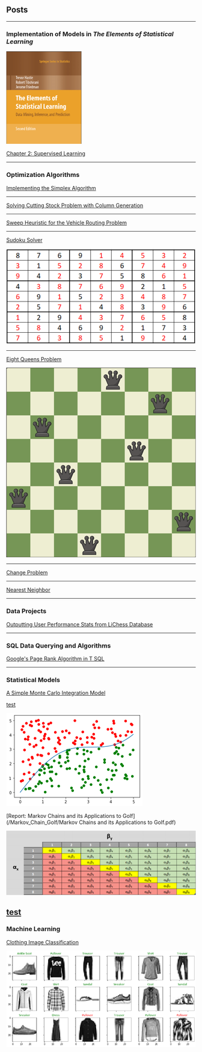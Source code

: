 ## Posts

---

### Implementation of Models in ***The Elements of Statistical Learning***

<img src="images/EOSL.png" alt="drawing" width="200"/>

[Chapter 2: Supervised Learning](/ElementsOfStatisticalLearning/Chapter2/ElementsOfStatisticalLearning2.html)

---

### Optimization Algorithms 

[Implementing the Simplex Algorithm](/Simplex/simplex.md)

---

[Solving Cutting Stock Problem with Column Generation](/Column_Generation/cutting_stock.md)

---

[Sweep Heuristic for the Vehicle Routing Problem](/Sweep/VRP_Sweep.md)

---
[Sudoku Solver](/Sudoku_Solver/Sudoku_Solver.md)

![](images/grid.png)

---
[Eight Queens Problem](/eight_queens/eight_queens.md)

![](images/queens.png)

---
[Change Problem](/Change_Problem/change.md)

---
[Nearest Neighbor](/nn_tsp/nn_tsp.md)

---

### Data Projects

[Outputting User Performance Stats from LiChess Database](/Chess_Games/chess_games.md)

---

### SQL Data Querying and Algorithms

[Google's Page Rank Algorithm in T SQL](/PageRank/PageRank.md)

---

### Statistical Models

[A Simple Monte Carlo Integration Model](/MonteCarlo/MonteCarloIntegration.md)

<a href="https://masonweld.github.io/MonteCarlo/index.html">test</a>

![](images/output_16_0.png)

[Report: Markov Chains and its Applications to Golf](/Markov_Chain_Golf/Markov Chains and its Applications to Golf.pdf)

![](images/markov.png)

<a href="https://masonweld.github.io/testHTML/index.html">test</a>
---

### Machine Learning

[Clothing Image Classification](/Image_ML/image_ml.md)

![](/images/output_17_0.png)
